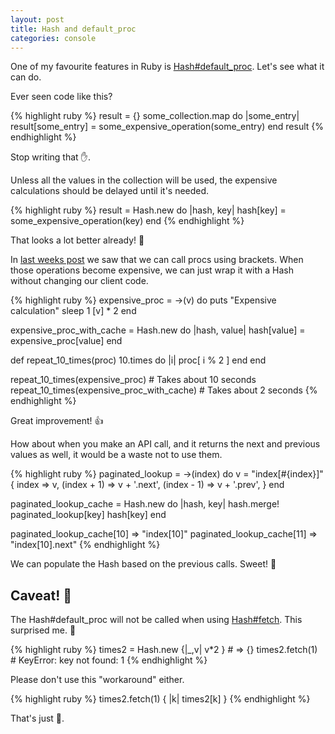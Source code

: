 ```yaml
---
layout: post
title: Hash and default_proc
categories: console
---
```


One of my favourite features in Ruby is [Hash#default_proc](http://apidock.com/ruby/v1_9_3_392/Hash/default_proc). Let's see what it can do.

Ever seen code like this?

{% highlight ruby %}
result = {}
some_collection.map do |some_entry|
  result[some_entry] = some_expensive_operation(some_entry)
end
result
{% endhighlight %}

Stop writing that ✋.

Unless all the values in the collection will be used, the expensive calculations should be delayed until it's needed.

{% highlight ruby %}
result = Hash.new do |hash, key|
  hash[key] = some_expensive_operation(key)
end
{% endhighlight %}

That looks a lot better already! 🎉

In [last weeks post](/2015/05/20/pocs_and_brackets) we saw that we can call procs using brackets. When those operations become expensive, we can just wrap it with a Hash without changing our client code.

{% highlight ruby %}
expensive_proc = ->(v) do
  puts "Expensive calculation"
  sleep 1
  [v] * 2
end

expensive_proc_with_cache = Hash.new do |hash, value|
  hash[value] = expensive_proc[value]
end

def repeat_10_times(proc)
  10.times do |i|
    proc[ i % 2 ]
  end
end

repeat_10_times(expensive_proc) # Takes about 10 seconds
repeat_10_times(expensive_proc_with_cache) # Takes about 2 seconds
{% endhighlight %}

Great improvement! 👍

How about when you make an API call, and it returns the next and previous values as well, it would be a waste not to use them.

{% highlight ruby %}
paginated_lookup = ->(index) do
  v = "index[#{index}]"
  {
    index => v,
    (index + 1) => v + '.next',
    (index - 1) => v + '.prev',
  }
end

paginated_lookup_cache = Hash.new do |hash, key|
  hash.merge! paginated_lookup[key]
  hash[key]
end

paginated_lookup_cache[10] => "index[10]"
paginated_lookup_cache[11] => "index[10].next"
{% endhighlight %}

We can populate the Hash based on the previous calls. Sweet! 🎂

## Caveat! 🐹

The Hash#default_proc will not be called when using [Hash#fetch](http://apidock.com/ruby/v1_9_3_392/Hash/fetch). This surprised me. 👻

{% highlight ruby %}
times2 = Hash.new {|_,v| v*2 } # => {}
times2.fetch(1) # KeyError: key not found: 1
{% endhighlight %}

Please don't use this "workaround" either.

{% highlight ruby %}
times2.fetch(1) { |k| times2[k] }
{% endhighlight %}

That's just 💩.
